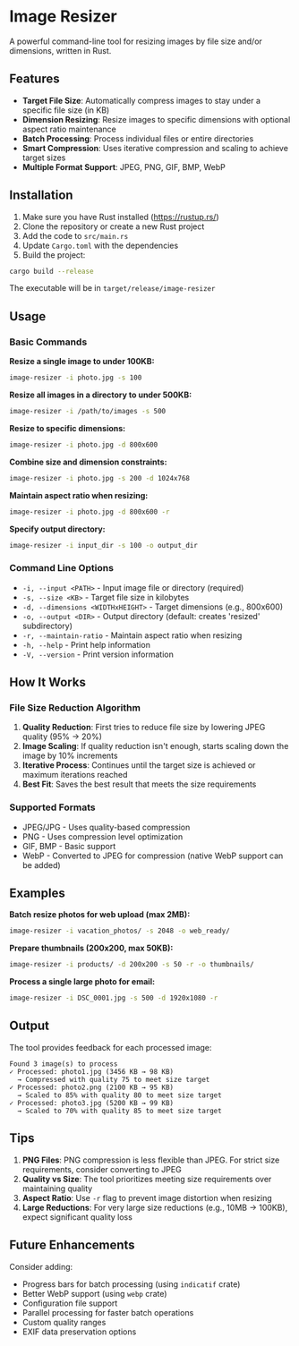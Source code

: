 # Image Resizer

A powerful command-line tool for resizing images by file size and/or dimensions, written in Rust.

## Features

- **Target File Size**: Automatically compress images to stay under a specific file size (in KB)
- **Dimension Resizing**: Resize images to specific dimensions with optional aspect ratio maintenance
- **Batch Processing**: Process individual files or entire directories
- **Smart Compression**: Uses iterative compression and scaling to achieve target sizes
- **Multiple Format Support**: JPEG, PNG, GIF, BMP, WebP

## Installation

1. Make sure you have Rust installed (https://rustup.rs/)
2. Clone the repository or create a new Rust project
3. Add the code to `src/main.rs`
4. Update `Cargo.toml` with the dependencies
5. Build the project:

```bash
cargo build --release
```

The executable will be in `target/release/image-resizer`

## Usage

### Basic Commands

**Resize a single image to under 100KB:**
```bash
image-resizer -i photo.jpg -s 100
```

**Resize all images in a directory to under 500KB:**
```bash
image-resizer -i /path/to/images -s 500
```

**Resize to specific dimensions:**
```bash
image-resizer -i photo.jpg -d 800x600
```

**Combine size and dimension constraints:**
```bash
image-resizer -i photo.jpg -s 200 -d 1024x768
```

**Maintain aspect ratio when resizing:**
```bash
image-resizer -i photo.jpg -d 800x600 -r
```

**Specify output directory:**
```bash
image-resizer -i input_dir -s 100 -o output_dir
```

### Command Line Options

- `-i, --input <PATH>` - Input image file or directory (required)
- `-s, --size <KB>` - Target file size in kilobytes
- `-d, --dimensions <WIDTHxHEIGHT>` - Target dimensions (e.g., 800x600)
- `-o, --output <DIR>` - Output directory (default: creates 'resized' subdirectory)
- `-r, --maintain-ratio` - Maintain aspect ratio when resizing
- `-h, --help` - Print help information
- `-V, --version` - Print version information

## How It Works

### File Size Reduction Algorithm

1. **Quality Reduction**: First tries to reduce file size by lowering JPEG quality (95% → 20%)
2. **Image Scaling**: If quality reduction isn't enough, starts scaling down the image by 10% increments
3. **Iterative Process**: Continues until the target size is achieved or maximum iterations reached
4. **Best Fit**: Saves the best result that meets the size requirements

### Supported Formats

- JPEG/JPG - Uses quality-based compression
- PNG - Uses compression level optimization
- GIF, BMP - Basic support
- WebP - Converted to JPEG for compression (native WebP support can be added)

## Examples

**Batch resize photos for web upload (max 2MB):**
```bash
image-resizer -i vacation_photos/ -s 2048 -o web_ready/
```

**Prepare thumbnails (200x200, max 50KB):**
```bash
image-resizer -i products/ -d 200x200 -s 50 -r -o thumbnails/
```

**Process a single large photo for email:**
```bash
image-resizer -i DSC_0001.jpg -s 500 -d 1920x1080 -r
```

## Output

The tool provides feedback for each processed image:
```
Found 3 image(s) to process
✓ Processed: photo1.jpg (3456 KB → 98 KB)
  → Compressed with quality 75 to meet size target
✓ Processed: photo2.png (2100 KB → 95 KB)
  → Scaled to 85% with quality 80 to meet size target
✓ Processed: photo3.jpg (5200 KB → 99 KB)
  → Scaled to 70% with quality 85 to meet size target
```

## Tips

1. **PNG Files**: PNG compression is less flexible than JPEG. For strict size requirements, consider converting to JPEG
2. **Quality vs Size**: The tool prioritizes meeting size requirements over maintaining quality
3. **Aspect Ratio**: Use `-r` flag to prevent image distortion when resizing
4. **Large Reductions**: For very large size reductions (e.g., 10MB → 100KB), expect significant quality loss

## Future Enhancements

Consider adding:
- Progress bars for batch processing (using `indicatif` crate)
- Better WebP support (using `webp` crate)
- Configuration file support
- Parallel processing for faster batch operations
- Custom quality ranges
- EXIF data preservation options
